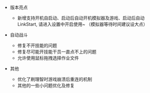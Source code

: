 - 版本亮点
  - 新增支持开机自启动、启动后自动开机模拟器及游戏、启动后自动 LinkStart, 请进入设置中开启使用~ （模拟器等待时间建议设大点）

- 自动战斗
  - 修复不开技能的问题
  - 修复尽可能开技能干员一直点不上的问题
  - 允许使用鼠标拖拽选择作业文件

- 其他
  - 优化了刷理智时游戏崩溃后重连的机制
  - 其他的一些小问题优化及修复
